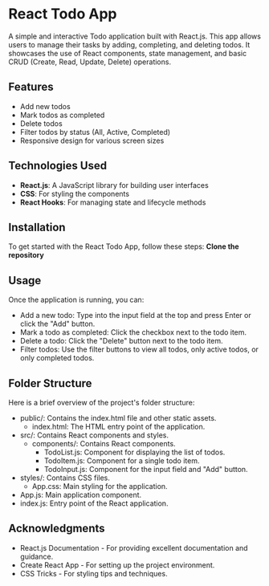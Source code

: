 # React Todo App

A simple and interactive Todo application built with React.js. This app allows users to manage their tasks by adding, completing, and deleting todos. It showcases the use of React components, state management, and basic CRUD (Create, Read, Update, Delete) operations.

## Features

- Add new todos
- Mark todos as completed
- Delete todos
- Filter todos by status (All, Active, Completed)
- Responsive design for various screen sizes

## Technologies Used

- **React.js**: A JavaScript library for building user interfaces
- **CSS**: For styling the components
- **React Hooks**: For managing state and lifecycle methods

## Installation

To get started with the React Todo App, follow these steps:
**Clone the repository**

## Usage
Once the application is running, you can:

- Add a new todo: Type into the input field at the top and press Enter or click the "Add" button.
- Mark a todo as completed: Click the checkbox next to the todo item.
- Delete a todo: Click the "Delete" button next to the todo item.
- Filter todos: Use the filter buttons to view all todos, only active todos, or only completed todos.

## Folder Structure
Here is a brief overview of the project's folder structure:

- public/: Contains the index.html file and other static assets.
  - index.html: The HTML entry point of the application.
- src/: Contains React components and styles.
  - components/: Contains React components.
    - TodoList.js: Component for displaying the list of todos.
    - TodoItem.js: Component for a single todo item.
    - TodoInput.js: Component for the input field and "Add" button.
- styles/: Contains CSS files.
  - App.css: Main styling for the application.
- App.js: Main application component.
- index.js: Entry point of the React application.

## Acknowledgments
- React.js Documentation - For providing excellent documentation and guidance.
- Create React App - For setting up the project environment.
- CSS Tricks - For styling tips and techniques.
